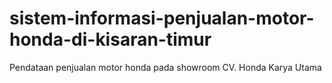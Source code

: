 # sistem-informasi-penjualan-motor-honda-di-kisaran-timur
Pendataan penjualan motor honda pada showroom CV. Honda Karya Utama
